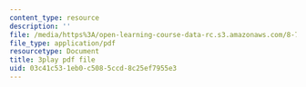 ```yaml
---
content_type: resource
description: ''
file: /media/https%3A/open-learning-course-data-rc.s3.amazonaws.com/8-701-introduction-to-nuclear-and-particle-physics-fall-2020/03c41c531eb0c5085ccd8c25ef7955e3_LGm2fvo-M9g.pdf
file_type: application/pdf
resourcetype: Document
title: 3play pdf file
uid: 03c41c53-1eb0-c508-5ccd-8c25ef7955e3
---
```

